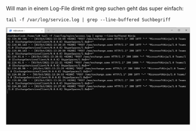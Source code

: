 Will man in einem Log-File direkt mit grep suchen geht das super einfach:

```console
tail -f /var/log/service.log | grep --line-buffered Suchbegriff
```
![grep mit tail](https://github.com/friedlandreas/Guides/blob/76f859f26b04e7258ba8b0d9b3c16ccd1100264f/images/grep_mit_tail.PNG)
